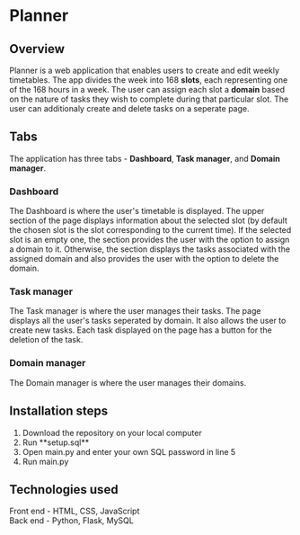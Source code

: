 # Planner

## Overview

Planner is a web application that enables users to create and edit weekly timetables. The app divides the week into 168 **slots**, each representing one of the 168 hours in a week. The user can assign each slot a **domain** based on the nature of tasks they wish to complete during that particular slot. The user can additionaly create and delete tasks on a seperate page.

## Tabs

The application has three tabs - **Dashboard**, **Task manager**, and **Domain manager**.

### Dashboard

The Dashboard is where the user's timetable is displayed. The upper section of the page displays information about the selected slot (by default the chosen slot is the slot corresponding to the current time). If the selected slot is an empty one, the section provides the user with the option to assign a domain to it. Otherwise, the section displays the tasks associated with the assigned domain and also provides the user with the option to delete the domain.

### Task manager

The Task manager is where the user manages their tasks. The page displays all the user's tasks seperated by domain. It also allows the user to create new tasks. Each task displayed on the page has a button for the deletion of the task.

### Domain manager

The Domain manager is where the user manages their domains.

## Installation steps

<ol>
<li>Download the repository on your local computer</li>
<li>Run **setup.sql**</li>
<li>Open main.py and enter your own SQL password in line 5</li>
<li>Run main.py</li>
</ol>

## Technologies used

Front end - HTML, CSS, JavaScript
<br>
Back end - Python, Flask, MySQL
